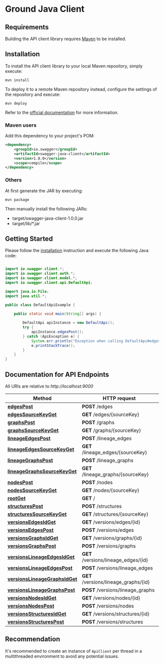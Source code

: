 # Ground Java Client

## Requirements

Building the API client library requires [Maven](https://maven.apache.org/) to be installed.

## Installation

To install the API client library to your local Maven repository, simply execute:

```shell
mvn install
```

To deploy it to a remote Maven repository instead, configure the settings of the repository and execute:

```shell
mvn deploy
```

Refer to the [official documentation](https://maven.apache.org/plugins/maven-deploy-plugin/usage.html) for more information.

### Maven users

Add this dependency to your project's POM:

```xml
<dependency>
    <groupId>io.swagger</groupId>
    <artifactId>swagger-java-client</artifactId>
    <version>1.0.0</version>
    <scope>compile</scope>
</dependency>
```

### Others

At first generate the JAR by executing:

    mvn package

Then manually install the following JARs:

* target/swagger-java-client-1.0.0.jar
* target/lib/*.jar

## Getting Started

Please follow the [installation](#installation) instruction and execute the following Java code:

```java

import io.swagger.client.*;
import io.swagger.client.auth.*;
import io.swagger.client.model.*;
import io.swagger.client.api.DefaultApi;

import java.io.File;
import java.util.*;

public class DefaultApiExample {

    public static void main(String[] args) {
        
        DefaultApi apiInstance = new DefaultApi();
        try {
            apiInstance.edgesPost();
        } catch (ApiException e) {
            System.err.println("Exception when calling DefaultApi#edgesPost");
            e.printStackTrace();
        }
    }
}

```

## Documentation for API Endpoints

All URIs are relative to *http://localhost:9000*

Method | HTTP request
------------- | -------------
[**edgesPost**](docs/DefaultApi.md#edgesPost) | **POST** /edges
[**edgesSourceKeyGet**](docs/DefaultApi.md#edgesSourceKeyGet) | **GET** /edges/{sourceKey}
[**graphsPost**](docs/DefaultApi.md#graphsPost) | **POST** /graphs
[**graphsSourceKeyGet**](docs/DefaultApi.md#graphsSourceKeyGet) | **GET** /graphs/{sourceKey}
[**lineageEdgesPost**](docs/DefaultApi.md#lineageEdgesPost) | **POST** /lineage_edges
[**lineageEdgesSourceKeyGet**](docs/DefaultApi.md#lineageEdgesSourceKeyGet) | **GET** /lineage_edges/{sourceKey}
[**lineageGraphsPost**](docs/DefaultApi.md#lineageGraphsPost) | **POST** /lineage_graphs
[**lineageGraphsSourceKeyGet**](docs/DefaultApi.md#lineageGraphsSourceKeyGet) | **GET** /lineage_graphs/{sourceKey}
[**nodesPost**](docs/DefaultApi.md#nodesPost) | **POST** /nodes
[**nodesSourceKeyGet**](docs/DefaultApi.md#nodesSourceKeyGet) | **GET** /nodes/{sourceKey}
[**rootGet**](docs/DefaultApi.md#rootGet) | **GET** /
[**structuresPost**](docs/DefaultApi.md#structuresPost) | **POST** /structures
[**structuresSourceKeyGet**](docs/DefaultApi.md#structuresSourceKeyGet) | **GET** /structures/{sourceKey}
[**versionsEdgesIdGet**](docs/DefaultApi.md#versionsEdgesIdGet) | **GET** /versions/edges/{id}
[**versionsEdgesPost**](docs/DefaultApi.md#versionsEdgesPost) | **POST** /versions/edges
[**versionsGraphsIdGet**](docs/DefaultApi.md#versionsGraphsIdGet) | **GET** /versions/graphs/{id}
[**versionsGraphsPost**](docs/DefaultApi.md#versionsGraphsPost) | **POST** /versions/graphs
[**versionsLineageEdgesIdGet**](docs/DefaultApi.md#versionsLineageEdgesIdGet) | **GET** /versions/lineage_edges/{id}
[**versionsLineageEdgesPost**](docs/DefaultApi.md#versionsLineageEdgesPost) | **POST** /versions/lineage_edges
[**versionsLineageGraphsIdGet**](docs/DefaultApi.md#versionsLineageGraphsIdGet) | **GET** /versions/lineage_graphs/{id}
[**versionsLineageGraphsPost**](docs/DefaultApi.md#versionsLineageGraphsPost) | **POST** /versions/lineage_graphs
[**versionsNodesIdGet**](docs/DefaultApi.md#versionsNodesIdGet) | **GET** /versions/nodes/{id}
[**versionsNodesPost**](docs/DefaultApi.md#versionsNodesPost) | **POST** /versions/nodes
[**versionsStructuresIdGet**](docs/DefaultApi.md#versionsStructuresIdGet) | **GET** /versions/structures/{id}
[**versionsStructuresPost**](docs/DefaultApi.md#versionsStructuresPost) | **POST** /versions/structures

## Recommendation

It's recommended to create an instance of `ApiClient` per thread in a multithreaded environment to avoid any potential issues.

